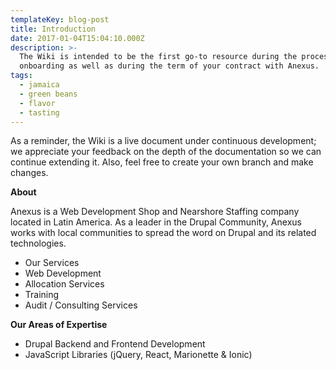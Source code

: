 ```yaml
---
templateKey: blog-post
title: Introduction
date: 2017-01-04T15:04:10.000Z
description: >-
  The Wiki is intended to be the first go-to resource during the process of
  onboarding as well as during the term of your contract with Anexus.
tags:
  - jamaica
  - green beans
  - flavor
  - tasting
---
```

As a reminder, the Wiki is a live document under continuous development; we appreciate your feedback on the depth of the documentation so we can continue extending it. Also, feel free to create your own branch and make changes.

**About**

Anexus is a Web Development Shop and Nearshore Staffing company located in Latin America. As a leader in the Drupal Community, Anexus works with local communities to spread the word on Drupal and its related technologies.

* Our Services
* Web Development
* Allocation Services
* Training
* Audit / Consulting Services

**Our Areas of Expertise**

* Drupal Backend and Frontend Development
* JavaScript Libraries (jQuery, React, Marionette & Ionic)
